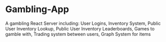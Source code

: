 # Gambling-App
A gambling React Server including: User Logins, Inventory System, Public User Inventory Lookup, Public User Inventory Leaderboards, Games to gamble with, Trading system between users, Graph System for items
